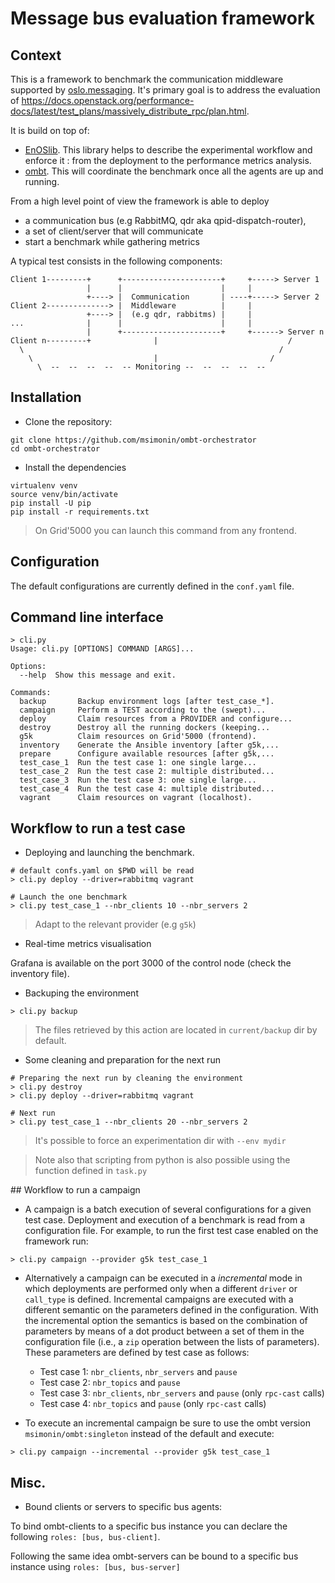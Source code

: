 # Message bus evaluation framework

## Context

This is a framework to benchmark the communication middleware supported by [oslo.messaging](https://docs.openstack.org/oslo.messaging/latest/). It's primary goal is to address the evaluation of https://docs.openstack.org/performance-docs/latest/test_plans/massively_distribute_rpc/plan.html.

It is build on top of: 

- [EnOSlib](https://github.com/beyondtheclouds/enoslib). This library helps to describe the experimental workflow and enforce it : from the deployment to the performance metrics analysis.
- [ombt](https://github.com/kgiusti/ombt). This will coordinate the benchmark once all the agents are up and running.

From a high level point of view the framework is able to deploy

* a communication bus (e.g RabbitMQ, qdr aka qpid-dispatch-router), 
* a set of client/server that will communicate
* start a benchmark while gathering metrics


A typical test consists in the following components:

```
Client 1---------+      +----------------------+     +-----> Server 1
                 |      |                      |     |
                 +----> |  Communication       | ----+-----> Server 2
Client 2--------------> |  Middleware          |     |
                 +----> |  (e.g qdr, rabbitms) |     |
...              |      |                      |     |
                 |      +----------------------+     +------> Server n
Client n---------+              |                             /
  \                                                         /
    \                           |                         / 
      \  --  --  --  --  -- Monitoring --  --  --  --  --
```

## Installation

* Clone the repository: 

```
git clone https://github.com/msimonin/ombt-orchestrator
cd ombt-orchestrator
```

* Install the dependencies

```
virtualenv venv
source venv/bin/activate
pip install -U pip
pip install -r requirements.txt
```

> On Grid'5000 you can launch this command from any frontend.

## Configuration

The default configurations are currently defined in the `conf.yaml` file.

## Command line interface

```
> cli.py 
Usage: cli.py [OPTIONS] COMMAND [ARGS]...

Options:
  --help  Show this message and exit.

Commands:
  backup       Backup environment logs [after test_case_*].
  campaign     Perform a TEST according to the (swept)...
  deploy       Claim resources from a PROVIDER and configure...
  destroy      Destroy all the running dockers (keeping...
  g5k          Claim resources on Grid'5000 (frontend).
  inventory    Generate the Ansible inventory [after g5k,...
  prepare      Configure available resources [after g5k,...
  test_case_1  Run the test case 1: one single large...
  test_case_2  Run the test case 2: multiple distributed...
  test_case_3  Run the test case 3: one single large...
  test_case_4  Run the test case 4: multiple distributed...
  vagrant      Claim resources on vagrant (localhost).
```

## Workflow to run a test case


* Deploying and launching the benchmark.

```
# default confs.yaml on $PWD will be read
> cli.py deploy --driver=rabbitmq vagrant

# Launch the one benchmark
> cli.py test_case_1 --nbr_clients 10 --nbr_servers 2
```

> Adapt to the relevant provider (e.g `g5k`)

* Real-time metrics visualisation

Grafana is available on the port 3000 of the control node (check the inventory file).

* Backuping the environment

```
> cli.py backup
```

> The files retrieved by this action are located in `current/backup` dir by default.

* Some cleaning and preparation for the next run

```
# Preparing the next run by cleaning the environment
> cli.py destroy
> cli.py deploy --driver=rabbitmq vagrant

# Next run
> cli.py test_case_1 --nbr_clients 20 --nbr_servers 2
```

> It's possible to force an experimentation dir with `--env mydir`

> Note also that scripting from python is also possible using the function defined in `task.py`


## Workflow to run a campaign

* A campaign is a batch execution of several configurations for a given test case.
  Deployment and execution of a benchmark is read from a configuration file. For example,
  to run the first test case enabled on the framework run: 

``` shell
> cli.py campaign --provider g5k test_case_1
``` 

* Alternatively a campaign can be executed in a _incremental_ mode in which deployments are
  performed only when a different `driver` or `call_type` is defined. Incremental campaigns
  are executed with a different semantic on the parameters defined in the configuration.
  With the incremental option the semantics is based on the combination of parameters by 
  means of a dot product between a set of them in the configuration file (i.e., a `zip` 
  operation between the lists of parameters). These parameters are defined by test case
  as follows:

    * Test case 1: `nbr_clients`, `nbr_servers` and `pause`
    * Test case 2: `nbr_topics` and `pause`
    * Test case 3: `nbr_clients`, `nbr_servers` and `pause` (only `rpc-cast` calls)
    * Test case 4: `nbr_topics` and `pause` (only `rpc-cast` calls)
   
* To execute an incremental campaign be sure to use the ombt version `msimonin/ombt:singleton`
  instead of the default and execute:  

``` shell
> cli.py campaign --incremental --provider g5k test_case_1
``` 

## Misc.

* Bound clients or servers to specific bus agents:

To bind ombt-clients to a specific bus instance you can declare the following
`roles: [bus, bus-client]`. 

Following the same idea ombt-servers can be bound to a specific bus instance using 
`roles: [bus, bus-server]`
